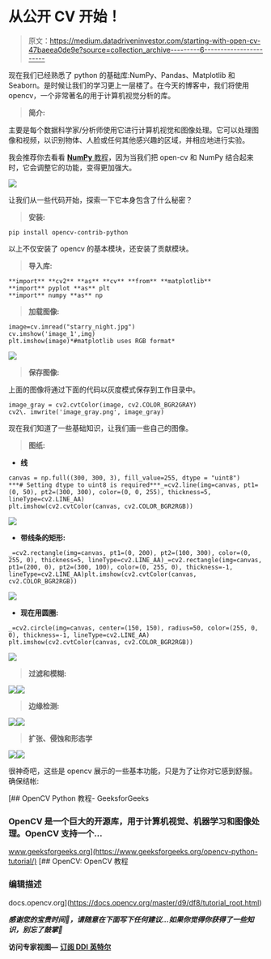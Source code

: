 # 从公开 CV 开始！

> 原文：<https://medium.datadriveninvestor.com/starting-with-open-cv-47baeea0de9e?source=collection_archive---------6----------------------->

现在我们已经熟悉了 python 的基础库:NumPy、Pandas、Matplotlib 和 Seaborn。是时候让我们的学习更上一层楼了。在今天的博客中，我们将使用 opencv，一个非常著名的用于计算机视觉分析的库。

> **简介:**

主要是每个数据科学家/分析师使用它进行计算机视觉和图像处理。它可以处理图像和视频，以识别物体、人脸或任何其他感兴趣的区域，并相应地进行实验。

我会推荐你去看看 [**NumPy** 教程](https://vibchess123.medium.com/starting-with-numpy-7f6540af082f)，因为当我们把 open-cv 和 NumPy 结合起来时，它会调整它的功能，变得更加强大。

![](img/baea2b92ecbb69fe1136e302d86c3e9d.png)

让我们从一些代码开始，探索一下它本身包含了什么秘密？

> **安装:**

```
pip install opencv-contrib-python
```

以上不仅安装了 opencv 的基本模块，还安装了贡献模块。

> **导入库:**

```
**import** **cv2** **as** **cv** **from** **matplotlib** 
**import** pyplot **as** plt
**import** numpy **as** np
```

> **加载图像:**

```
image=cv.imread("starry_night.jpg")
cv.imshow('image_1',img)
plt.imshow(image)*#matplotlib uses RGB format*
```

![](img/40a64a8fc537baae2900936eaef098be.png)

> **保存图像:**

上面的图像将通过下面的代码以灰度模式保存到工作目录中。

```
image_gray = cv2.cvtColor(image, cv2.COLOR_BGR2GRAY)
cv2\. imwrite('image_gray.png', image_gray)
```

现在我们知道了一些基础知识，让我们画一些自己的图像。

> **图纸:**

*   **线**

```
canvas = np.full((300, 300, 3), fill_value=255, dtype = "uint8")  
***# Setting dtype to uint8 is required***_=cv2.line(img=canvas, pt1=(0, 50), pt2=(300, 300), color=(0, 0, 255), thickness=5, lineType=cv2.LINE_AA)
plt.imshow(cv2.cvtColor(canvas, cv2.COLOR_BGR2RGB))
```

![](img/155df2c3379296035b2f86c9701256c3.png)

*   **带线条的矩形:**

```
_=cv2.rectangle(img=canvas, pt1=(0, 200), pt2=(100, 300), color=(0, 255, 0), thickness=5, lineType=cv2.LINE_AA)_=cv2.rectangle(img=canvas, pt1=(200, 0), pt2=(300, 100), color=(0, 255, 0), thickness=-1, lineType=cv2.LINE_AA)plt.imshow(cv2.cvtColor(canvas, cv2.COLOR_BGR2RGB))
```

![](img/3a385bd56a7049c6ce4b119e23236b7e.png)

*   **现在用圆圈:**

```
_=cv2.circle(img=canvas, center=(150, 150), radius=50, color=(255, 0, 0), thickness=-1, lineType=cv2.LINE_AA)
plt.imshow(cv2.cvtColor(canvas, cv2.COLOR_BGR2RGB))
```

![](img/243023ac8a2ae6b675352e0b10f940fd.png)

> **过滤和模糊:**

![](img/540088e2ac723d2784df6debfd1ed728.png)![](img/561b0a1144ba04deaaf3a515b778bcce.png)

> **边缘检测:**

![](img/c35b2dee63584437ac5c1e58fd3817a5.png)![](img/04db9a06a66c8349379839b0e9656352.png)

> **扩张、侵蚀和形态学**

![](img/47e78d3bb75dafeafe5072ba432ab3b4.png)![](img/3611990d75e492eb9fe448eed4c366d8.png)

很神奇吧，这些是 opencv 展示的一些基本功能，只是为了让你对它感到舒服。确保结帐:

[](https://www.geeksforgeeks.org/opencv-python-tutorial/) [## OpenCV Python 教程- GeeksforGeeks

### OpenCV 是一个巨大的开源库，用于计算机视觉、机器学习和图像处理。OpenCV 支持一个…

www.geeksforgeeks.org](https://www.geeksforgeeks.org/opencv-python-tutorial/) [](https://docs.opencv.org/master/d9/df8/tutorial_root.html) [## OpenCV: OpenCV 教程

### 编辑描述

docs.opencv.org](https://docs.opencv.org/master/d9/df8/tutorial_root.html) 

***感谢您的宝贵时间🙌，请随意在下面写下任何建议…如果你觉得你获得了一些知识，别忘了鼓掌👏***

**访问专家视图—** [**订阅 DDI 英特尔**](https://datadriveninvestor.com/ddi-intel)